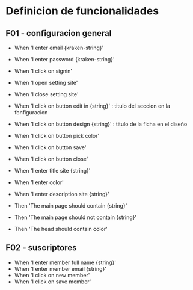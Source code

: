# Definicion de funcionalidades

## F01 - configuracion general

* When 'I enter email {kraken-string}'
* When 'I enter password {kraken-string}'
* When 'I click on signin'
* When 'I open setting site'
* When 'I close setting site'
* When 'I click on button edit in {string}'  : titulo del seccion en la fonfiguracion
* When 'I click on button design {string}' : titulo de la ficha en el diseño
* When 'I click on button pick color'
* When 'I click on button save'
* When 'I click on button close'
* When 'I enter title site {string}'
* When 'I enter color'
* When 'I enter description site {string}'

* Then 'The main page should contain {string}'
* Then 'The main page should not contain {string}'
* Then 'The head should contain color'

## F02 - suscriptores
* When 'I enter member full name {string}'
* When 'I enter member email {string}'
* When 'I click on new member'
* When 'I click on save member'
